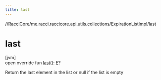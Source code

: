 ```yaml
---
title: last
---
```

//[RacciCore](../../../index.html)/[me.racci.raccicore.api.utils.collections](../index.html)/[ExpirationListImpl](index.html)/[last](last.html)



# last



[jvm]\
open override fun [last](last.html)(): [E](index.html)?



Return the last element in the list or null if the list is empty




